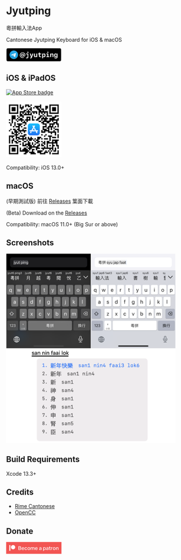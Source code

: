 Jyutping
======

粵拼輸入法App

Cantonese Jyutping Keyboard for iOS & macOS

<a href="https://t.me/jyutping">
        <img src="images/telegram.png" alt="Telegram" width="150"/>
</a>

## iOS & iPadOS

<a href="https://apps.apple.com/hk/app/id1509367629">
        <img src="images/app-store-badge.svg" alt="App Store badge" width="150"/>
</a>
<br>
<br>

<a href="https://apps.apple.com/hk/app/id1509367629">
        <img src="images/app-store-link-qrcode.png" alt="App Store QR Code" width="150"/>
</a>
<br>
<br>
Compatibility: iOS 13.0+

## macOS
(早期測試版) 前往 [Releases](https://github.com/yuetyam/jyutping/releases) 䈎面下載

(Beta) Download on the [Releases](https://github.com/yuetyam/jyutping/releases)

Compatibility: macOS 11.0+ (Big Sur or above)

## Screenshots
<img src="images/screenshot.png" alt="screenshots" width="460"/>
<br>
<img src="images/screenshot-mac.png" alt="screenshots" width="460"/>


## Build Requirements
Xcode 13.3+

## Credits
- [Rime Cantonese](https://github.com/rime/rime-cantonese)
- [OpenCC](https://github.com/BYVoid/OpenCC)

## Donate
<a href="https://patreon.com/ososoio">
        <img src="images/become-a-patron.png" alt="patreon" width="150"/>
</a>
